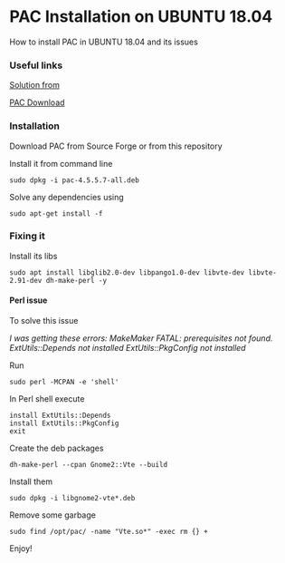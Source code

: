 # PAC Installation on UBUNTU 18.04

How to install PAC in UBUNTU 18.04 and its issues

### Useful links

[Solution from](https://sourceforge.net/p/pacmanager/bugs/293/)

[PAC Download](https://sourceforge.net/projects/pacmanager/)


### Installation 


Download PAC from Source Forge or from this repository 

Install it from command line

``` 
sudo dpkg -i pac-4.5.5.7-all.deb
```

Solve any dependencies using

```
sudo apt-get install -f
```

### Fixing it


Install its libs

```
sudo apt install libglib2.0-dev libpango1.0-dev libvte-dev libvte-2.91-dev dh-make-perl -y
```

#### Perl issue


To solve this issue 

*I was getting these errors:*
*MakeMaker FATAL: prerequisites not found.*
*ExtUtils::Depends not installed*
*ExtUtils::PkgConfig not installed*

Run 

```
sudo perl -MCPAN -e 'shell'
```

In Perl shell execute

```
install ExtUtils::Depends
install ExtUtils::PkgConfig
exit
```

Create the deb packages

```
dh-make-perl --cpan Gnome2::Vte --build
```

Install them

```
sudo dpkg -i libgnome2-vte*.deb
```

Remove some garbage

```
sudo find /opt/pac/ -name "Vte.so*" -exec rm {} +
```


Enjoy!